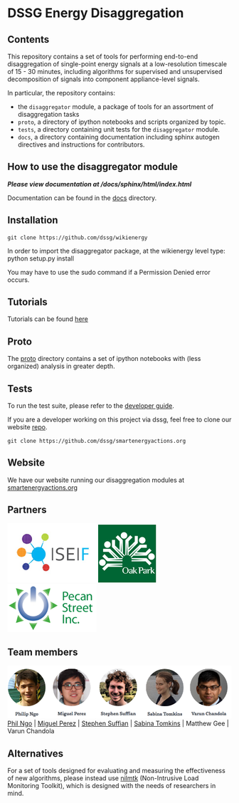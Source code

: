 DSSG Energy Disaggregation
==========================

Contents
-------------
This repository contains a set of tools for performing end-to-end
disaggregation of single-point energy signals at a low-resolution timescale of
15 - 30 minutes, including algorithms for supervised and unsupervised
decomposition of signals into component appliance-level signals.

In particular, the repository contains:

- the `disaggregator` module, a package of tools for an assortment of
  disaggregation tasks
- `proto`, a directory of ipython notebooks and scripts organized by topic.
- `tests`, a directory containing unit tests for the `disaggregator` module.
- `docs`, a directory containing documentation including sphinx autogen
  directives and instructions for contributors.

How to use the disaggregator module
-----------------------------------

***Please view documentation at /docs/sphinx/html/index.html***

Documentation can be found in the
[docs](https://github.com/dssg/wikienergy/tree/master/docs) directory.

Installation
------------
	git clone https://github.com/dssg/wikienergy

In order to import the disaggregator package, at the wikienergy level type:
    python setup.py install

You may have to use the sudo command if a Permission Denied error occurs.

Tutorials
---------

Tutorials can be found [here](https://github.com/dssg/wikienergy/tree/master/docs/tutorials)

Proto
-----

The [proto](https://github.com/dssg/wikienergy/tree/master/proto)
directory contains a set of ipython notebooks with (less organized) analysis
in greater depth.

Tests
-----

To run the test suite, please refer to the
[developer guide]("https://github.com/dssg/wikienergy/tree/master/docs/dev").

If you are a developer working on this project via dssg, feel free to clone our website [repo](https://github.com/dssg/smartenergyactions.org).

	git clone https://github.com/dssg/smartenergyactions.org

Website
-----
We have our website running our disaggregation modules at [smartenergyactions.org](smartenergyactions.org)

Partners
-------
<a href="http://www.iseif.org/" rel="ISEIF"><img src="media/ISEIF.png" width="200"></a></a>
<a href="http://www.oak-park.us/" rel="oak park"><img src="media/oakpark.jpg" width="130"></a>
<a href="http://www.pecanstreet.org/" rel="pecan street"><img src="media/pecanstreet.png" width="200"></a>




Team members
------------
![alt img](media/energy-team.png)
[Phil Ngo](http://www.philngo.me/) | [Miguel Perez](https://www.linkedin.com/profile/view?id=337090498) | [Stephen Suffian](https://www.linkedin.com/profile/view?id=56235598) | [Sabina Tomkins](https://www.linkedin.com/profile/view?id=280366604) | Matthew Gee | Varun Chandola

Alternatives
------------

For a set of tools designed for evaluating and measuring
the effectiveness of new algorithms, please instead use
[nilmtk](https://github.com/nilmtk/nilmtk/) (Non-Intrusive Load
Monitoring Toolkit), which is designed with the needs of researchers in mind.

